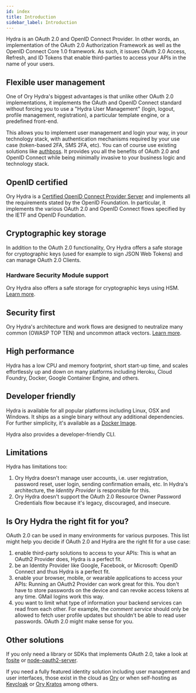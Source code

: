 ```yaml
---
id: index
title: Introduction
sidebar_label: Introduction
---
```


Hydra is an OAuth 2.0 and OpenID Connect Provider. In other words, an implementation of the OAuth 2.0 Authorization Framework as
well as the OpenID Connect Core 1.0 framework. As such, it issues OAuth 2.0 Access, Refresh, and ID Tokens that enable
third-parties to access your APIs in the name of your users.

## Flexible user management

One of Ory Hydra's biggest advantages is that unlike other OAuth 2.0 implementations, it implements the OAuth and OpenID Connect
standard without forcing you to use a "Hydra User Management" (login, logout, profile management, registration), a particular
template engine, or a predefined front-end.

This allows you to implement user management and login your way, in your technology stack, with authentication mechanisms required
by your use case (token-based 2FA, SMS 2FA, etc). You can of course use existing solutions like
[authboss](https://github.com/go-authboss/authboss). It provides you all the benefits of OAuth 2.0 and OpenID Connect while being
minimally invasive to your business logic and technology stack.

## OpenID certified

Ory Hydra is a [Certified OpenID Connect Provider Server](https://openid.net/developers/certified/) and implements all the
requirements stated by the OpenID Foundation. In particular, it implements the various OAuth 2.0 and OpenID Connect flows
specified by the IETF and OpenID Foundation.

## Cryptographic key storage

In addition to the OAuth 2.0 functionality, Ory Hydra offers a safe storage for cryptographic keys (used for example to sign JSON
Web Tokens) and can manage OAuth 2.0 Clients.

### Hardware Security Module support

Ory Hydra also offers a safe storage for cryptographic keys using HSM. [Learn more](guides/hsm-support.md).

## Security first

Ory Hydra's architecture and work flows are designed to neutralize many common (OWASP TOP TEN) and uncommon attack vectors.
[Learn more](./security-architecture.md).

## High performance

Hydra has a low CPU and memory footprint, short start-up time, and scales effortlessly up and down on many platforms including
Heroku, Cloud Foundry, Docker, Google Container Engine, and others.

## Developer friendly

Hydra is available for all popular platforms including Linux, OSX and Windows. It ships as a single binary without any additional
dependencies. For further simplicity, it's available as a [Docker Image](https://hub.docker.com/r/oryd/hydra/).

Hydra also provides a developer-friendly CLI.

## Limitations

Hydra has limitations too:

1. Ory Hydra doesn't manage user accounts, i.e. user registration, password reset, user login, sending confirmation emails, etc.
   In Hydra's architecture, the _Identity Provider_ is responsible for this.
2. Ory Hydra doesn't support the OAuth 2.0 Resource Owner Password Credentials flow because it's legacy, discouraged, and
   insecure.

## Is Ory Hydra the right fit for you?

OAuth 2.0 can be used in many environments for various purposes. This list might help you decide if OAuth 2.0 and Hydra are the
right fit for a use case:

1. enable third-party solutions to access to your APIs: This is what an OAuth2 Provider does, Hydra is a perfect fit.
2. be an Identity Provider like Google, Facebook, or Microsoft: OpenID Connect and thus Hydra is a perfect fit.
3. enable your browser, mobile, or wearable applications to access your APIs: Running an OAuth2 Provider can work great for this.
   You don't have to store passwords on the device and can revoke access tokens at any time. GMail logins work this way.
4. you want to limit what type of information your backend services can read from each other. For example, the _comment service_
   should only be allowed to fetch user profile updates but shouldn't be able to read user passwords. OAuth 2.0 might make sense
   for you.

## Other solutions

If you only need a library or SDKs that implements OAuth 2.0, take a look at [fosite](https://github.com/ory/fosite) or
[node-oauth2-server](https://github.com/oauthjs/node-oauth2-server).

If you need a fully featured identity solution including user management and user interfaces, those exist in the cloud as
[Ory](https://console.ory.sh) or when self-hosting as [Keycloak](https://www.keycloak.org) or
[Ory Kratos](https://github.com/ory/kratos/) among others.
